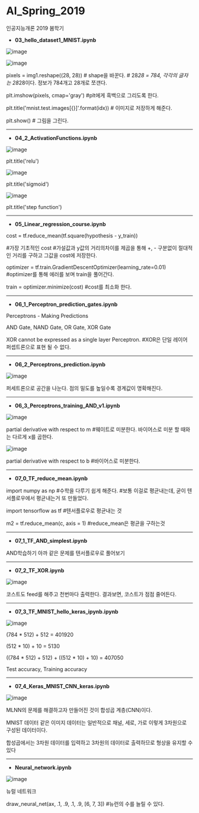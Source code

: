 # AI_Spring_2019

인공지능개론 2019 봄학기

* __03_hello_dataset1_MNIST.ipynb__ 

<div>

![image](https://user-images.githubusercontent.com/45751310/59107033-be178400-8972-11e9-96b7-c186c1e58c5e.png)

![image](https://user-images.githubusercontent.com/45751310/59107127-e606e780-8972-11e9-87ee-c0cd770ba75b.png)

</div>

pixels = img1.reshape((28, 28)) # shape을 바꾼다. # 28*28 = 784, 각각의 글자는 28*28이다. 정보가 784개고 28개로 쪼갠다.

plt.imshow(pixels, cmap='gray') #plt에게 흑백으로 그리도록 한다.

plt.title('mnist.test.images[{}]'.format(idx)) # 이미지로 저장하게 해준다.

plt.show() # 그림을 그린다.

---

* __04_2_ActivationFunctions.ipynb__

![image](https://user-images.githubusercontent.com/45751310/59103371-9d96fc00-8969-11e9-9e0c-7de704a4a361.png)

plt.title('relu')

![image](https://user-images.githubusercontent.com/45751310/59103449-cfa85e00-8969-11e9-9d87-c78fbfc63a7e.png)

plt.title('sigmoid')

![image](https://user-images.githubusercontent.com/45751310/59103456-dd5de380-8969-11e9-853e-dd84889b65c9.png)

plt.title('step function')

---

* __05_Linear_regression_course.ipynb__

cost = tf.reduce_mean(tf.square(hypothesis - y_train)) 

#가장 기초적인 cost #가설값과 y값의 거리의차이를 제곱을 통해 +, - 구분없이 절대적인 거리를 구하고 그값을 cost에 저장한다.

optimizer = tf.train.GradientDescentOptimizer(learning_rate=0.01)  #optimizer를 통해 에러를 보며 train을 풀어간다. 

train = optimizer.minimize(cost) #cost를 최소화 한다.

---

* __06_1_Perceptron_prediction_gates.ipynb__

Perceptrons - Making Predictions

AND Gate, NAND Gate, OR Gate, XOR Gate

XOR cannot be expressed as a single layer Perceptron. #XOR은 단일 레이어 퍼셉트론으로 표현 될 수 없다.

---

* __06_2_Perceptrons_prediction.ipynb__

![image](https://user-images.githubusercontent.com/45751310/59107525-cde39800-8973-11e9-86eb-209be37f76d3.png)

퍼세트론으로 공간을 나눈다. 점의 밀도를 높일수록 경계값이 명확해진다.

---

* __06_3_Perceptrons_training_AND_v1.ipynb__

![image](https://user-images.githubusercontent.com/45751310/59107842-77c32480-8974-11e9-9c9d-b373f60da811.png)

partial derivative with respect to m #웨이트로 미분한다. 바이어스로 미분 할 때와는 다르게 x를 곱한다.

![image](https://user-images.githubusercontent.com/45751310/59107876-8c9fb800-8974-11e9-9ae4-dca570fa8e8b.png)

partial derivative with respect to b #바이어스로 미분한다.

---

* __07_0_TF_reduce_mean.ipynb__

import numpy as np #수학을 다루기 쉽게 해준다. #보통 이걸로 평균내는데, 굳이 텐서플로우에서 평균내는거 또 만들었다.

import tensorflow as tf #텐서플로우로 평균내는 것

m2 = tf.reduce_mean(c, axis = 1) #reduce_mean은 평균을 구하는것

---

* __07_1_TF_AND_simplest.ipynb__

AND학습하기 아까 같은 문제를 텐서플로우로 풀어보기

---

* __07_2_TF_XOR.ipynb__

![image](https://user-images.githubusercontent.com/45751310/59109865-d12d5280-8978-11e9-8816-3031e603e411.png)

코스트도 feed를 해주고 천번마다 출력한다. 결과보면, 코스트가 점점 줄어든다.

---

* __07_3_TF_MNIST_hello_keras_ipynb.ipynb__

![image](https://user-images.githubusercontent.com/45751310/59110412-0a19f700-897a-11e9-926e-84974ccfc489.png)

(784 * 512) + 512 = 401920

(512 * 10) + 10 = 5130

((784 * 512) + 512) + ((512 * 10) + 10) = 407050

Test accuracy, Training accuracy

---

* __07_4_Keras_MNIST_CNN_keras.ipynb__

![image](https://user-images.githubusercontent.com/45751310/59110614-7563c900-897a-11e9-9a10-ce1a423dc0e0.png)

MLNN의 문제를 해결하고자 만들어진 것이 합성곱 계층(CNN)이다. 

MNIST 데이터 같은 이미지 데이터는 일반적으로 채널, 세로, 가로 이렇게 3차원으로 구성된 데이터이다. 

합성곱에서는 3차원 데이터를 입력하고 3차원의 데이터로 출력하므로 형상을 유지할 수 있다

---

* __Neural_network.ipynb__

![image](https://user-images.githubusercontent.com/45751310/59110791-c96ead80-897a-11e9-97be-225041cfc95d.png)

뉴럴 네트워크

draw_neural_net(ax, .1, .9, .1, .9, [6, 7, 3]) #뉴런의 수를 늘릴 수 있다.
